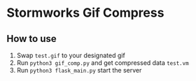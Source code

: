 # Stormworks Gif Compress

## How to use

1. Swap `test.gif` to your designated gif
2. Run `python3 gif_comp.py` and get compressed data `test.vm`
3. Run `python3 flask_main.py` start the server
